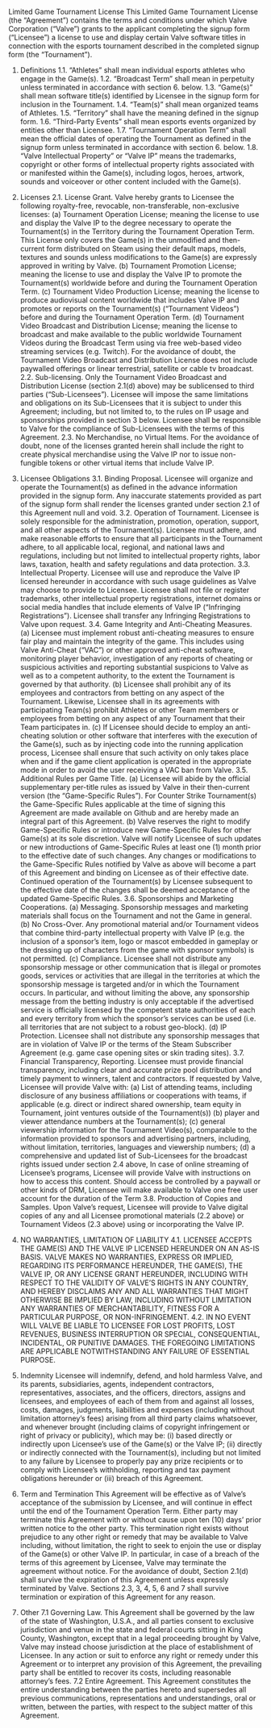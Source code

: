 Limited Game Tournament License
This Limited Game Tournament License (the “Agreement”) contains the terms and conditions under which Valve Corporation (“Valve”) grants to the applicant completing the signup form (“Licensee”) a license to use and display certain Valve software titles in connection with the esports tournament described in the completed signup form (the “Tournament”).

1. Definitions
1.1. “Athletes” shall mean individual esports athletes who engage in the Game(s).
1.2. “Broadcast Term” shall mean in perpetuity unless terminated in accordance with section 6. below.
1.3. “Game(s)” shall mean software title(s) identified by Licensee in the signup form for inclusion in the Tournament.
1.4. “Team(s)” shall mean organized teams of Athletes.
1.5. “Territory” shall have the meaning defined in the signup form.
1.6. “Third-Party Events” shall mean esports events organized by entities other than Licensee.
1.7. “Tournament Operation Term” shall mean the official dates of operating the Tournament as defined in the signup form unless terminated in accordance with section 6. below.
1.8. “Valve Intellectual Property” or “Valve IP” means the trademarks, copyright or other forms of intellectual property rights associated with or manifested within the Game(s), including logos, heroes, artwork, sounds and voiceover or other content included with the Game(s).

2. Licenses
2.1. License Grant. Valve hereby grants to Licensee the following royalty-free, revocable, non-transferable, non-exclusive licenses:
(a) Tournament Operation License; meaning the license to use and display the Valve IP to the degree necessary to operate the Tournament(s) in the Territory during the Tournament Operation Term. This License only covers the Game(s) in the unmodified and then-current form distributed on Steam using their default maps, models, textures and sounds unless modifications to the Game(s) are expressly approved in writing by Valve.
(b) Tournament Promotion License; meaning the license to use and display the Valve IP to promote the Tournament(s) worldwide before and during the Tournament Operation Term.
(c) Tournament Video Production License; meaning the license to produce audiovisual content worldwide that includes Valve IP and promotes or reports on the Tournament(s) (“Tournament Videos”) before and during the Tournament Operation Term.
(d) Tournament Video Broadcast and Distribution License; meaning the license to broadcast and make available to the public worldwide Tournament Videos during the Broadcast Term using via free web-based video streaming services (e.g. Twitch). For the avoidance of doubt, the Tournament Video Broadcast and Distribution License does not include paywalled offerings or linear terrestrial, satellite or cable tv broadcast.
2.2. Sub-licensing. Only the Tournament Video Broadcast and Distribution License (section 2.1(d) above) may be sublicensed to third parties (“Sub-Licensees”). Licensee will impose the same limitations and obligations on its Sub-Licensees that it is subject to under this Agreement; including, but not limited to, to the rules on IP usage and sponsorships provided in section 3 below. Licensee shall be responsible to Valve for the compliance of Sub-Licensees with the terms of this Agreement.
2.3. No Merchandise, no Virtual Items. For the avoidance of doubt, none of the licenses granted herein shall include the right to create physical merchandise using the Valve IP nor to issue non-fungible tokens or other virtual items that include Valve IP.

3. Licensee Obligations
3.1. Binding Proposal. Licensee will organize and operate the Tournament(s) as defined in the advance information provided in the signup form. Any inaccurate statements provided as part of the signup form shall render the licenses granted under section 2.1 of this Agreement null and void.
3.2. Operation of Tournament. Licensee is solely responsible for the administration, promotion, operation, support, and all other aspects of the Tournament(s). Licensee must adhere, and make reasonable efforts to ensure that all participants in the Tournament adhere, to all applicable local, regional, and national laws and regulations, including but not limited to intellectual property rights, labor laws, taxation, health and safety regulations and data protection.
3.3. Intellectual Property. Licensee will use and reproduce the Valve IP licensed hereunder in accordance with such usage guidelines as Valve may choose to provide to Licensee. Licensee shall not file or register trademarks, other intellectual property registrations, internet domains or social media handles that include elements of Valve IP (“Infringing Registrations”). Licensee shall transfer any Infringing Registrations to Valve upon request.
3.4. Game Integrity and Anti-Cheating Measures.
(a) Licensee must implement robust anti-cheating measures to ensure fair play and maintain the integrity of the game. This includes using Valve Anti-Cheat (“VAC”) or other approved anti-cheat software, monitoring player behavior, investigation of any reports of cheating or suspicious activities and reporting substantial suspicions to Valve as well as to a competent authority, to the extent the Tournament is governed by that authority.
(b) Licensee shall prohibit any of its employees and contractors from betting on any aspect of the Tournament. Likewise, Licensee shall in its agreements with participating Team(s) prohibit Athletes or other Team members or employees from betting on any aspect of any Tournament that their Team participates in.
(c) If Licensee should decide to employ an anti-cheating solution or other software that interferes with the execution of the Game(s), such as by injecting code into the running application process, Licensee shall ensure that such activity on only takes place when and if the game client application is operated in the appropriate mode in order to avoid the user receiving a VAC ban from Valve.
3.5. Additional Rules per Game Title.
(a) Licensee will abide by the official supplementary per-title rules as issued by Valve in their then-current version (the “Game-Specific Rules”). For Counter Strike Tournament(s) the Game-Specific Rules applicable at the time of signing this Agreement are made available on Github and are hereby made an integral part of this Agreement.
(b) Valve reserves the right to modify Game-Specific Rules or introduce new Game-Specific Rules for other Game(s) at its sole discretion. Valve will notify Licensee of such updates or new introductions of Game-Specific Rules at least one (1) month prior to the effective date of such changes. Any changes or modifications to the Game-Specific Rules notified by Valve as above will become a part of this Agreement and binding on Licensee as of their effective date. Continued operation of the Tournament(s) by Licensee subsequent to the effective date of the changes shall be deemed acceptance of the updated Game-Specific Rules.
3.6. Sponsorships and Marketing Cooperations.
(a) Messaging. Sponsorship messages and marketing materials shall focus on the Tournament and not the Game in general.
(b) No Cross-Over. Any promotional material and/or Tournament videos that combine third-party intellectual property with Valve IP (e.g. the inclusion of a sponsor’s item, logo or mascot embedded in gameplay or the dressing up of characters from the game with sponsor symbols) is not permitted.
(c) Compliance. Licensee shall not distribute any sponsorship message or other communication that is illegal or promotes goods, services or activities that are illegal in the territories at which the sponsorship message is targeted and/or in which the Tournament occurs. In particular, and without limiting the above, any sponsorship message from the betting industry is only acceptable if the advertised service is officially licensed by the competent state authorities of each and every territory from which the sponsor’s services can be used (i.e. all territories that are not subject to a robust geo-block).
(d) IP Protection. Licensee shall not distribute any sponsorship messages that are in violation of Valve IP or the terms of the Steam Subscriber Agreement (e.g. game case opening sites or skin trading sites).
3.7. Financial Transparency, Reporting. Licensee must provide financial transparency, including clear and accurate prize pool distribution and timely payment to winners, talent and contractors. If requested by Valve, Licensee will provide Valve with:
(a) List of attending teams, including disclosure of any business affiliations or cooperations with teams, if applicable (e.g. direct or indirect shared ownership, team equity in Tournament, joint ventures outside of the Tournament(s))
(b) player and viewer attendance numbers at the Tournament(s);
(c) general viewership information for the Tournament Video(s), comparable to the information provided to sponsors and advertising partners, including, without limitation, territories, languages and viewership numbers;
(d) a comprehensive and updated list of Sub-Licensees for the broadcast rights issued under section 2.4 above,
In case of online streaming of Licensee’s programs, Licensee will provide Valve with instructions on how to access this content. Should access be controlled by a paywall or other kinds of DRM, Licensee will make available to Valve one free user account for the duration of the Term
3.8. Production of Copies and Samples. Upon Valve’s request, Licensee will provide to Valve digital copies of any and all Licensee promotional materials (2.2 above) or Tournament Videos (2.3 above) using or incorporating the Valve IP.

4. NO WARRANTIES, LIMITATION OF LIABILITY
4.1. LICENSEE ACCEPTS THE GAME(S) AND THE VALVE IP LICENSED HEREUNDER ON AN AS-IS BASIS. VALVE MAKES NO WARRANTIES, EXPRESS OR IMPLIED, REGARDING ITS PERFORMANCE HEREUNDER, THE GAME(S), THE VALVE IP, OR ANY LICENSE GRANT HEREUNDER, INCLUDING WITH RESPECT TO THE VALIDITY OF VALVE’S RIGHTS IN ANY COUNTRY, AND HEREBY DISCLAIMS ANY AND ALL WARRANTIES THAT MIGHT OTHERWISE BE IMPLIED BY LAW, INCLUDING WITHOUT LIMITATION ANY WARRANTIES OF MERCHANTABILITY, FITNESS FOR A PARTICULAR PURPOSE, OR NON-INFRINGEMENT.
4.2. IN NO EVENT WILL VALVE BE LIABLE TO LICENSEE FOR LOST PROFITS, LOST REVENUES, BUSINESS INTERRUPTION OR SPECIAL, CONSEQUENTIAL, INCIDENTAL, OR PUNITIVE DAMAGES. THE FOREGOING LIMITATIONS ARE APPLICABLE NOTWITHSTANDING ANY FAILURE OF ESSENTIAL PURPOSE.

5. Indemnity
Licensee will indemnify, defend, and hold harmless Valve, and its parents, subsidiaries, agents, independent contractors, representatives, associates, and the officers, directors, assigns and licensees, and employees of each of them from and against all losses, costs, damages, judgments, liabilities and expenses (including without limitation attorney’s fees) arising from all third party claims whatsoever, and whenever brought (including claims of copyright infringement or right of privacy or publicity), which may be: (i) based directly or indirectly upon Licensee’s use of the Game(s) or the Valve IP; (ii) directly or indirectly connected with the Tournament(s), including but not limited to any failure by Licensee to properly pay any prize recipients or to comply with Licensee’s withholding, reporting and tax payment obligations hereunder or (iii) breach of this Agreement.

6. Term and Termination
This Agreement will be effective as of Valve’s acceptance of the submission by Licensee, and will continue in effect until the end of the Tournament Operation Term.
Either party may terminate this Agreement with or without cause upon ten (10) days’ prior written notice to the other party. This termination right exists without prejudice to any other right or remedy that may be available to Valve including, without limitation, the right to seek to enjoin the use or display of the Game(s) or other Valve IP. In particular, in case of a breach of the terms of this agreement by Licensee, Valve may terminate the agreement without notice.
For the avoidance of doubt, Section 2.1(d) shall survive the expiration of this Agreement unless expressly terminated by Valve. Sections 2.3, 3, 4, 5, 6 and 7 shall survive termination or expiration of this Agreement for any reason.

7. Other
7.1 Governing Law. This Agreement shall be governed by the law of the state of Washington, U.S.A., and all parties consent to exclusive jurisdiction and venue in the state and federal courts sitting in King County, Washington, except that in a legal proceeding brought by Valve, Valve may instead choose jurisdiction at the place of establishment of Licensee. In any action or suit to enforce any right or remedy under this Agreement or to interpret any provision of this Agreement, the prevailing party shall be entitled to recover its costs, including reasonable attorney’s fees.
7.2 Entire Agreement. This Agreement constitutes the entire understanding between the parties hereto and supersedes all previous communications, representations and understandings, oral or written, between the parties, with respect to the subject matter of this Agreement.
